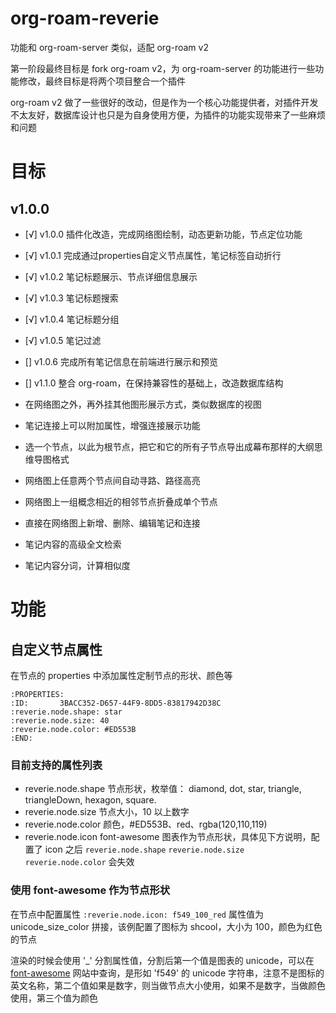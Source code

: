 # org-roam-reverie

功能和 org-roam-server 类似，适配 org-roam v2

第一阶段最终目标是 fork org-roam v2，为 org-roam-server 的功能进行一些功能修改，最终目标是将两个项目整合一个插件

org-roam v2 做了一些很好的改动，但是作为一个核心功能提供者，对插件开发不太友好，数据库设计也只是为自身使用方便，为插件的功能实现带来了一些麻烦和问题

# 目标
## v1.0.0

- [√] v1.0.0 插件化改造，完成网络图绘制，动态更新功能，节点定位功能
- [√] v1.0.1 完成通过properties自定义节点属性，笔记标签自动折行
- [√] v1.0.2 笔记标题展示、节点详细信息展示
- [√] v1.0.3 笔记标题搜索
- [√] v1.0.4 笔记标题分组
- [√] v1.0.5 笔记过滤
- [] v1.0.6 完成所有笔记信息在前端进行展示和预览
- [] v1.1.0 整合 org-roam，在保持兼容性的基础上，改造数据库结构

- 在网络图之外，再外挂其他图形展示方式，类似数据库的视图
- 笔记连接上可以附加属性，增强连接展示功能
- 选一个节点，以此为根节点，把它和它的所有子节点导出成幕布那样的大纲思维导图格式
- 网络图上任意两个节点间自动寻路、路径高亮
- 网络图上一组概念相近的相邻节点折叠成单个节点
- 直接在网络图上新增、删除、编辑笔记和连接
- 笔记内容的高级全文检索
- 笔记内容分词，计算相似度

# 功能
## 自定义节点属性
在节点的 properties 中添加属性定制节点的形状、颜色等

```
:PROPERTIES:
:ID:       3BACC352-D657-44F9-8DD5-83817942D38C
:reverie.node.shape: star
:reverie.node.size: 40
:reverie.node.color: #ED553B
:END:
```

### 目前支持的属性列表

- reverie.node.shape 节点形状，枚举值： diamond, dot, star, triangle, triangleDown, hexagon, square.
- reverie.node.size 节点大小，10 以上数字
- reverie.node.color 颜色，#ED553B、red、rgba(120,110,119)
- reverie.node.icon font-awesome 图表作为节点形状，具体见下方说明，配置了 icon 之后 `reverie.node.shape` `reverie.node.size` `reverie.node.color` 会失效

### 使用 font-awesome 作为节点形状

在节点中配置属性 `:reverie.node.icon: f549_100_red` 属性值为 unicode\_size\_color 拼接，该例配置了图标为 shcool，大小为 100，颜色为红色的节点

渲染的时候会使用 '\_' 分割属性值，分割后第一个值是图表的 unicode，可以在[font-awesome](https://fontawesome.com/) 网站中查询，是形如 'f549' 的 unicode 字符串，注意不是图标的英文名称，第二个值如果是数字，则当做节点大小使用，如果不是数字，当做颜色使用，第三个值为颜色
